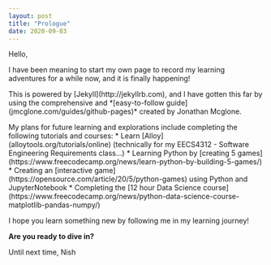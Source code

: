 ```yaml
---
layout: post
title: "Prologue"
date: 2020-09-03
---
```


Hello,

<p> I have been meaning to start my own page to record my learning adventures for a while now, and it is finally happening! </p>
<p> This is powered by [Jekyll](http://jekyllrb.com), and I have gotten this far by using the comprehensive and *[easy-to-follow guide](jmcglone.com/guides/github-pages)* created by Jonathan Mcglone.</p>
<p> My plans for future learning and explorations include completing the following tutorials and courses: 
* Learn [Alloy](alloytools.org/tutorials/online) (technically for my EECS4312 - Software Engineering Requirements class...)
* Learning Python by [creating 5 games](https://www.freecodecamp.org/news/learn-python-by-building-5-games/)
* Creating an [interactive game](https://opensource.com/article/20/5/python-games) using Python and JupyterNotebook
* Completing the [12 hour Data Science course](https://www.freecodecamp.org/news/python-data-science-course-matplotlib-pandas-numpy/) </p>

I hope you learn something new by following me in my learning journey!

**Are you ready to dive in?**

Until next time,
Nish
